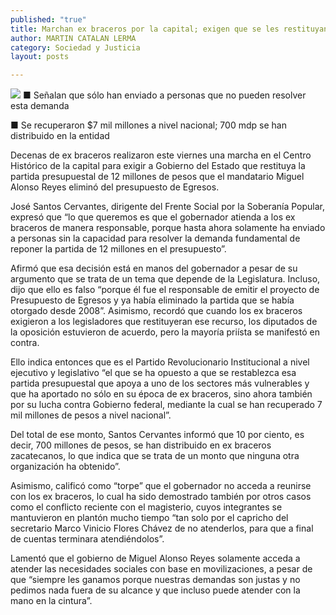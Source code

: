 ```yaml
---
published: "true"
title: Marchan ex braceros por la capital; exigen que se les restituyan 12 mdp
author: MARTIN CATALAN LERMA
category: Sociedad y Justicia
layout: posts

---
```


![](http://i.imgur.com/U1CRuTvm.jpg)
■ Señalan que sólo han enviado a personas que no pueden resolver esta demanda

■ Se recuperaron $7 mil millones a nivel nacional; 700 mdp se han distribuido en la entidad

Decenas de ex braceros realizaron este viernes una marcha en el Centro Histórico de la capital para exigir a Gobierno del Estado que restituya la partida presupuestal de 12 millones de pesos que el mandatario Miguel Alonso Reyes eliminó del presupuesto de Egresos.

José Santos Cervantes, dirigente del Frente Social por la Soberanía Popular, expresó que “lo que queremos es que el gobernador atienda a los ex braceros de manera responsable, porque hasta ahora solamente ha enviado a personas sin la capacidad para resolver la demanda fundamental de reponer la partida de 12 millones en el presupuesto”.

Afirmó que esa decisión está en manos del gobernador a pesar de su argumento que se trata de un tema que depende de la Legislatura. Incluso, dijo que ello es falso “porque él fue el responsable de emitir el proyecto de Presupuesto de Egresos y ya había eliminado la partida que se había otorgado desde 2008”.
Asimismo, recordó que cuando los ex braceros exigieron a los legisladores que restituyeran ese recurso, los diputados de la oposición estuvieron de acuerdo, pero
la mayoría priísta se manifestó en contra.

Ello indica entonces que es el Partido Revolucionario Institucional a nivel ejecutivo y legislativo “el que se ha opuesto a que se restablezca esa partida presupuestal que apoya a uno de los sectores más vulnerables y que ha aportado no sólo en su época de ex braceros, sino ahora también por su lucha contra Gobierno federal, mediante la cual se han recuperado 7 mil millones de pesos a nivel nacional”.

Del total de ese monto, Santos Cervantes informó que 10 por ciento, es decir, 700 millones de pesos, se han distribuido en ex braceros zacatecanos, lo que indica que se trata de un monto que ninguna otra organización ha obtenido”.

Asimismo, calificó como “torpe” que el gobernador no acceda a reunirse con los ex braceros, lo cual ha sido demostrado también por otros casos como el conflicto reciente con el magisterio, cuyos integrantes se mantuvieron en plantón mucho tiempo “tan solo por el capricho del secretario Marco Vinicio Flores Chávez de no atenderlos, para que a final de cuentas terminara atendiéndolos”.

Lamentó que el gobierno de Miguel Alonso Reyes solamente acceda a atender las necesidades sociales con base en movilizaciones, a pesar de que “siempre les ganamos porque nuestras demandas son justas y no pedimos nada fuera de su alcance y que incluso puede atender con la mano en la cintura”.
